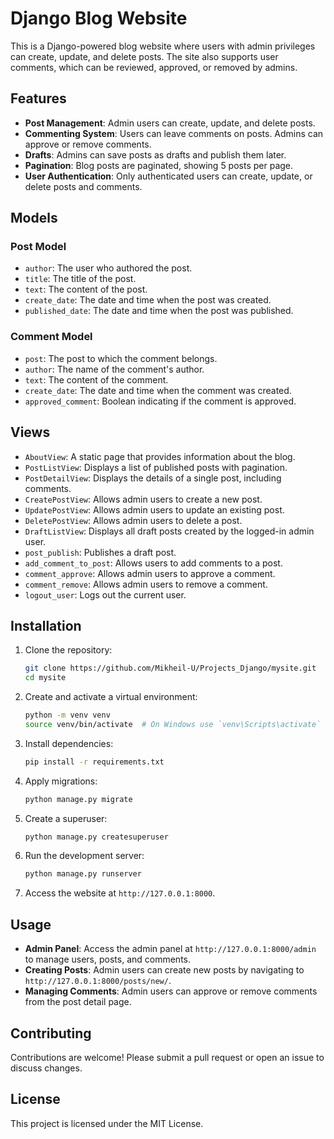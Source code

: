 # Django Blog Website

This is a Django-powered blog website where users with admin privileges can create, update, and delete posts. The site also supports user comments, which can be reviewed, approved, or removed by admins.

## Features

- **Post Management**: Admin users can create, update, and delete posts.
- **Commenting System**: Users can leave comments on posts. Admins can approve or remove comments.
- **Drafts**: Admins can save posts as drafts and publish them later.
- **Pagination**: Blog posts are paginated, showing 5 posts per page.
- **User Authentication**: Only authenticated users can create, update, or delete posts and comments.

## Models

### Post Model
- `author`: The user who authored the post.
- `title`: The title of the post.
- `text`: The content of the post.
- `create_date`: The date and time when the post was created.
- `published_date`: The date and time when the post was published.

### Comment Model
- `post`: The post to which the comment belongs.
- `author`: The name of the comment's author.
- `text`: The content of the comment.
- `create_date`: The date and time when the comment was created.
- `approved_comment`: Boolean indicating if the comment is approved.

## Views

- `AboutView`: A static page that provides information about the blog.
- `PostListView`: Displays a list of published posts with pagination.
- `PostDetailView`: Displays the details of a single post, including comments.
- `CreatePostView`: Allows admin users to create a new post.
- `UpdatePostView`: Allows admin users to update an existing post.
- `DeletePostView`: Allows admin users to delete a post.
- `DraftListView`: Displays all draft posts created by the logged-in admin user.
- `post_publish`: Publishes a draft post.
- `add_comment_to_post`: Allows users to add comments to a post.
- `comment_approve`: Allows admin users to approve a comment.
- `comment_remove`: Allows admin users to remove a comment.
- `logout_user`: Logs out the current user.

## Installation

1. Clone the repository:
    ```bash
    git clone https://github.com/Mikheil-U/Projects_Django/mysite.git
    cd mysite
    ```

2. Create and activate a virtual environment:
    ```bash
    python -m venv venv
    source venv/bin/activate  # On Windows use `venv\Scripts\activate`
    ```

3. Install dependencies:
    ```bash
    pip install -r requirements.txt
    ```

4. Apply migrations:
    ```bash
    python manage.py migrate
    ```

5. Create a superuser:
    ```bash
    python manage.py createsuperuser
    ```

6. Run the development server:
    ```bash
    python manage.py runserver
    ```

7. Access the website at `http://127.0.0.1:8000`.

## Usage

- **Admin Panel**: Access the admin panel at `http://127.0.0.1:8000/admin` to manage users, posts, and comments.
- **Creating Posts**: Admin users can create new posts by navigating to `http://127.0.0.1:8000/posts/new/`.
- **Managing Comments**: Admin users can approve or remove comments from the post detail page.

## Contributing

Contributions are welcome! Please submit a pull request or open an issue to discuss changes.

## License

This project is licensed under the MIT License.
